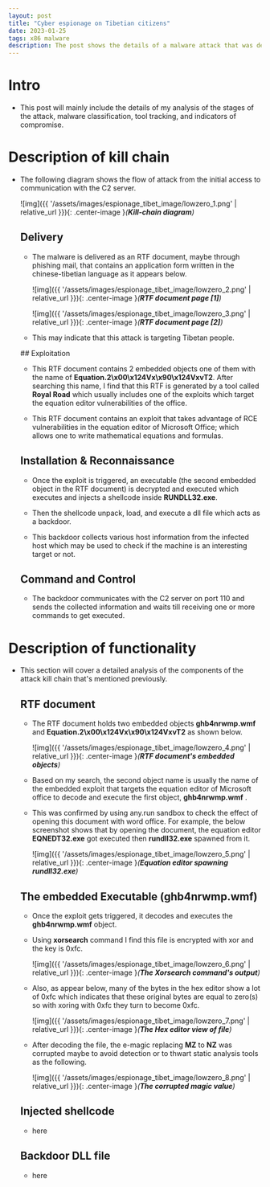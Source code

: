 ```yaml
---
layout: post
title: "Cyber espionage on Tibetian citizens"
date: 2023-01-25
tags: x86 malware 
description: The post shows the details of a malware attack that was developed by a Chinese state-sponsored group to spy on Tibetian citizens. 
---
```


# Intro

- This post will mainly include the details of my analysis of the stages of the attack, malware classification, tool tracking, and indicators of compromise.  

# Description of kill chain

- The following diagram shows the flow of attack from the initial access to communication with the C2 server.
  
  ![img]({{ '/assets/images/espionage_tibet_image/lowzero_1.png' | relative_url }}){: .center-image }*(**Kill-chain diagram**)*

  ## Delivery
  
  - The malware is delivered as an RTF document, maybe through phishing mail, that contains an application form written in the chinese-tibetian language as it appears below.
    
    ![img]({{ '/assets/images/espionage_tibet_image/lowzero_2.png' | relative_url }}){: .center-image }*(**RTF document page [1]**)*
 
    ![img]({{ '/assets/images/espionage_tibet_image/lowzero_3.png' | relative_url }}){: .center-image }*(**RTF document page [2]**)*

  - This may indicate that this attack is targeting Tibetan people.

  <p></p>
  ## Exploitation
  
  - This RTF document contains 2 embedded objects one of them with the name of **Equation.2\x00\x124Vx\x90\x124VxvT2**. After searching this name, I find that this RTF is generated by a tool called **Royal Road** which usually includes one of the exploits which target the equation editor vulnerabilities of the office.
  
  - This RTF document contains an exploit that takes advantage of  RCE vulnerabilities in the equation editor of Microsoft Office; which allows one to write mathematical equations and formulas.
  
  
  
  ## Installation & Reconnaissance
  
  - Once the exploit is triggered, an executable (the second embedded object in the RTF document) is decrypted and executed which executes and injects a shellcode inside **RUNDLL32.exe**.
 
  - Then the shellcode unpack, load, and execute a dll file which acts as a backdoor.

  - This backdoor collects various host information from the infected host which may be used to check if the machine is an interesting target or not.
  
  
  ## Command and Control
 
  - The backdoor communicates with the C2 server on port 110 and sends the collected information and waits till receiving one or more commands to get executed.
   

# Description of functionality

- This section will cover a detailed analysis of the components of the attack kill chain that's mentioned previously.
 
  ## RTF document
  
  - The RTF document holds two embedded objects **ghb4nrwmp.wmf** and **Equation.2\x00\x124Vx\x90\x124VxvT2** as shown below.
     
     ![img]({{ '/assets/images/espionage_tibet_image/lowzero_4.png' | relative_url }}){: .center-image }*(**RTF document's embedded objects**)*
  
  - Based on my search, the second object name is usually the name of the embedded exploit that targets the equation editor of Microsoft office to decode and execute the first object, **ghb4nrwmp.wmf** . 
    
  - This was confirmed by using any.run sandbox to check the effect of opening this document with word office. For example, the below screenshot shows that by opening the document, the equation editor **EQNEDT32.exe** got executed then **rundll32.exe** spawned from it.  
  
     ![img]({{ '/assets/images/espionage_tibet_image/lowzero_5.png' | relative_url }}){: .center-image }*(**Equation editor spawning rundll32.exe**)*  
    
  ## The embedded Executable (ghb4nrwmp.wmf)
  
  - Once the exploit gets triggered, it decodes and executes the **ghb4nrwmp.wmf** object.
  
  - Using **xorsearch** command I find this file is encrypted with xor and the key is 0xfc.
  
     ![img]({{ '/assets/images/espionage_tibet_image/lowzero_6.png' | relative_url }}){: .center-image }*(**The Xorsearch command's output**)*  
  
  - Also, as appear below, many of the bytes in the hex editor show a lot of 0xfc which indicates that these original bytes are equal to zero(s) so with xoring with 0xfc they turn to become 0xfc.  
  
     ![img]({{ '/assets/images/espionage_tibet_image/lowzero_7.png' | relative_url }}){: .center-image }*(**The Hex editor view of file**)* 

  - After decoding the file, the e-magic replacing **MZ** to **NZ** was corrupted maybe to avoid detection or to thwart static analysis tools as the following.
  
     ![img]({{ '/assets/images/espionage_tibet_image/lowzero_8.png' | relative_url }}){: .center-image }*(**The corrupted magic value**)*
  
    
   ## Injected shellcode
  
  - here
  
  
   ## Backdoor DLL file
  
  - here


